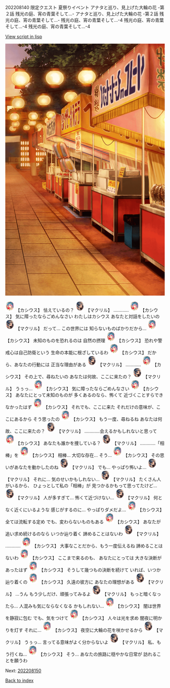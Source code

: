 202208140 限定クエスト 夏祭りイベント アナタと巡り、見上げた大輪の花 -第２話 残光の庭、宵の青葉そして…- アナタと巡り、見上げた大輪の花 -第２話 残光の庭、宵の青葉そして…- 残光の庭、宵の青葉そして…-4 残光の庭、宵の青葉そして…-4 残光の庭、宵の青葉そして…-4

[View script in lisp](../scripts/202208140.txt)

![SEAsummer_fes_evening.png](../images/backgrounds/SEAsummer_fes_evening.png)

<img src="../images/units/6303111.png" alt="6303111.png" height="34"/>
【カシウス】
怯えているの？

<img src="../images/units/6603821.png" alt="6603821.png" height="34"/>
【マクリル】
…………

<img src="../images/units/6303111.png" alt="6303111.png" height="34"/>
【カシウス】
気に障ったならごめんなさい
わたしはカシウス
あなたと対話をしたいの

<img src="../images/units/6603821.png" alt="6603821.png" height="34"/>
【マクリル】
だって…
この世界には
知らないものばかりだから…

<img src="../images/units/6303111.png" alt="6303111.png" height="34"/>
【カシウス】
未知のものを恐れるのは
自然の摂理

<img src="../images/units/6303111.png" alt="6303111.png" height="34"/>
【カシウス】
恐れや警戒心は自己防衛という
生命の本能に根ざしているわ

<img src="../images/units/6303111.png" alt="6303111.png" height="34"/>
【カシウス】
だから、あなたの行動には
正当な理由がある

<img src="../images/units/6603821.png" alt="6603821.png" height="34"/>
【マクリル】
…………

<img src="../images/units/6303111.png" alt="6303111.png" height="34"/>
【カシウス】
その上で、尋ねたいの
あなたは何故、ここに来たの？

<img src="../images/units/6603821.png" alt="6603821.png" height="34"/>
【マクリル】
うぅっ…

<img src="../images/units/6303111.png" alt="6303111.png" height="34"/>
【カシウス】
気に障ったならごめんなさい

<img src="../images/units/6303111.png" alt="6303111.png" height="34"/>
【カシウス】
あなたにとって未知のものが
多くあるのなら、怖くて
近づくことすらできなかったはず

<img src="../images/units/6303111.png" alt="6303111.png" height="34"/>
【カシウス】
それでも、ここに来た
それだけの意味が、ここにあるから
そう思ったの

<img src="../images/units/6303111.png" alt="6303111.png" height="34"/>
【カシウス】
もう一度、尋ねるね
あなたは何故、ここに来たの？

<img src="../images/units/6603821.png" alt="6603821.png" height="34"/>
【マクリル】
…………会えるかもしれないと思って

<img src="../images/units/6303111.png" alt="6303111.png" height="34"/>
【カシウス】
あなたも誰かを捜している？

<img src="../images/units/6603821.png" alt="6603821.png" height="34"/>
【マクリル】
…………「相棒」を

<img src="../images/units/6303111.png" alt="6303111.png" height="34"/>
【カシウス】
相棒…
大切な存在…
そう…

<img src="../images/units/6303111.png" alt="6303111.png" height="34"/>
【カシウス】
その思いがあなたを動かしたのね

<img src="../images/units/6603821.png" alt="6603821.png" height="34"/>
【マクリル】
でも…
やっぱり怖いよ…

<img src="../images/units/6603821.png" alt="6603821.png" height="34"/>
【マクリル】
それに…
気のせいかもしれない…

<img src="../images/units/6603821.png" alt="6603821.png" height="34"/>
【マクリル】
たくさん人がいるから、
ひょっとして私の「相棒」が
見つかるかもって思ってたけど…

<img src="../images/units/6603821.png" alt="6603821.png" height="34"/>
【マクリル】
人が多すぎて…
怖くて近づけない…

<img src="../images/units/6603821.png" alt="6603821.png" height="34"/>
【マクリル】
何となく近くにいるような
感じがするのに…
やっぱりダメだよ…

<img src="../images/units/6303111.png" alt="6303111.png" height="34"/>
【カシウス】
全ては流転する定め
でも、変わらないものもある

<img src="../images/units/6303111.png" alt="6303111.png" height="34"/>
【カシウス】
あなたが追い求め続けるのなら
いつか辿り着く
諦めることはないわ

<img src="../images/units/6603821.png" alt="6603821.png" height="34"/>
【マクリル】
…………

<img src="../images/units/6303111.png" alt="6303111.png" height="34"/>
【カシウス】
大事なことだから、もう一度伝えるね
諦めることはないわ

<img src="../images/units/6303111.png" alt="6303111.png" height="34"/>
【カシウス】
ここまで来るのも、
あなたにとっては
大きな決断があったはず

<img src="../images/units/6303111.png" alt="6303111.png" height="34"/>
【カシウス】
そうして幾つもの決断を続けて
いれば、いつか辿り着くの

<img src="../images/units/6303111.png" alt="6303111.png" height="34"/>
【カシウス】
久遠の彼方に
あなたの理想がある

<img src="../images/units/6603821.png" alt="6603821.png" height="34"/>
【マクリル】
…うん
もう少しだけ、頑張ってみるよ

<img src="../images/units/6603821.png" alt="6603821.png" height="34"/>
【マクリル】
もっと暗くなったら…
人混みも気にならなくなる
かもしれない…

<img src="../images/units/6303111.png" alt="6303111.png" height="34"/>
【カシウス】
闇は世界を静寂に包む
でも、気をつけて

<img src="../images/units/6303111.png" alt="6303111.png" height="34"/>
【カシウス】
人々は光を求め
闇夜に明かりを灯す
それに…

<img src="../images/units/6303111.png" alt="6303111.png" height="34"/>
【カシウス】
夜空に大輪の花を咲かせるから

<img src="../images/units/6603821.png" alt="6603821.png" height="34"/>
【マクリル】
うぅっ…
言ってる意味がよく分からないよ

<img src="../images/units/6603821.png" alt="6603821.png" height="34"/>
【マクリル】
私、もう行くね…

<img src="../images/units/6303111.png" alt="6303111.png" height="34"/>
【カシウス】
そう…
あなたの旅路に穏やかな日常が
訪れることを願うわ


Next: [202208150](202208150.md)

[Back to index](index.md)

